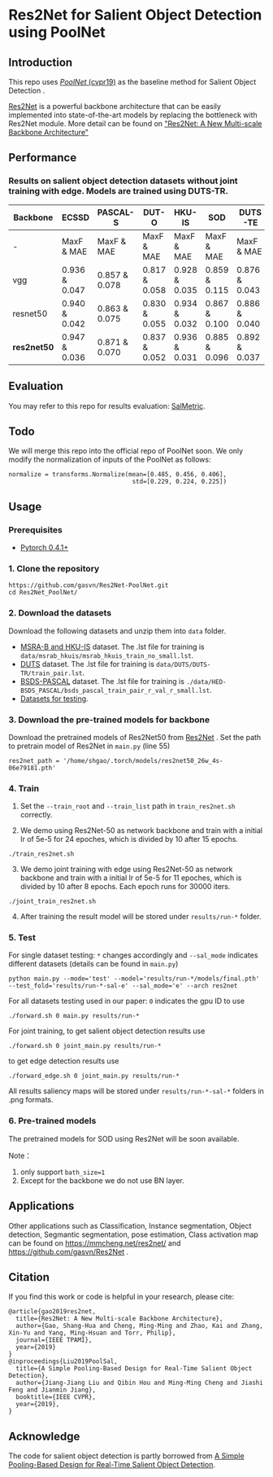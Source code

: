# Res2Net for Salient Object Detection using PoolNet

## Introduction
This repo uses [*PoolNet* (cvpr19)](https://arxiv.org/abs/1904.09569) as the baseline method for Salient Object Detection . 

[Res2Net](https://github.com/gasvn/Res2Net) is a powerful backbone architecture that can be easily implemented into state-of-the-art models by replacing the bottleneck with Res2Net module.
More detail can be found on [ "Res2Net: A New Multi-scale Backbone Architecture"](https://arxiv.org/pdf/1904.01169.pdf)

## Performance

### Results on salient object detection datasets **without** joint training with edge. Models are trained using DUTS-TR.

| Backbone     | ECSSD        | PASCAL-S      | DUT-O         | HKU-IS         | SOD             | DUTS-TE        |
|--------------|--------------|---------------|---------------|----------------|-----------------|----------------|
|    -         | MaxF & MAE   | MaxF & MAE    | MaxF & MAE    | MaxF & MAE     | MaxF & MAE      | MaxF & MAE     |
| vgg          |0.936 & 0.047 | 0.857 & 0.078 | 0.817 & 0.058 |  0.928 & 0.035 |   0.859 & 0.115 |  0.876 & 0.043 |
| resnet50     |0.940 & 0.042 | 0.863 & 0.075 | 0.830 & 0.055 |  0.934 & 0.032 |   0.867 & 0.100 |  0.886 & 0.040 |
| **res2net50**|0.947 & 0.036 | 0.871 & 0.070 | 0.837 & 0.052 |  0.936 & 0.031 |   0.885 & 0.096 |  0.892 & 0.037 |



## Evaluation

You may refer to this repo for results evaluation: [SalMetric](https://github.com/Andrew-Qibin/SalMetric).

## Todo
We will merge this repo into the official repo of PoolNet soon.
We only modify the normalization of inputs of the PoolNet as follows:
```
normalize = transforms.Normalize(mean=[0.485, 0.456, 0.406],
                                  std=[0.229, 0.224, 0.225])
```
## Usage

### Prerequisites

- [Pytorch 0.4.1+](http://pytorch.org/)

### 1. Clone the repository

```shell
https://github.com/gasvn/Res2Net-PoolNet.git
cd Res2Net_PoolNet/
```

### 2. Download the datasets

Download the following datasets and unzip them into `data` folder.

* [MSRA-B and HKU-IS](https://drive.google.com/open?id=14RA-qr7JxU6iljLv6PbWUCQG0AJsEgmd) dataset. The .lst file for training is `data/msrab_hkuis/msrab_hkuis_train_no_small.lst`.
* [DUTS](https://drive.google.com/open?id=1immMDAPC9Eb2KCtGi6AdfvXvQJnSkHHo) dataset. The .lst file for training is `data/DUTS/DUTS-TR/train_pair.lst`.
* [BSDS-PASCAL](https://drive.google.com/open?id=1qx8eyDNAewAAc6hlYHx3B9LXvEGSIqQp) dataset. The .lst file for training is `./data/HED-BSDS_PASCAL/bsds_pascal_train_pair_r_val_r_small.lst`.
* [Datasets for testing](https://drive.google.com/open?id=1eB-59cMrYnhmMrz7hLWQ7mIssRaD-f4o).

### 3. Download the pre-trained models for backbone

Download the pretrained models of Res2Net50 from [Res2Net](https://github.com/gasvn/Res2Net) .
Set the path to pretrain model of Res2Net in `main.py`  (line 55)
```
res2net_path = '/home/shgao/.torch/models/res2net50_26w_4s-06e79181.pth'
```
### 4. Train

1. Set the `--train_root` and `--train_list` path in `train_res2net.sh` correctly.

2. We demo using Res2Net-50 as network backbone and train with a initial lr of 5e-5 for 24 epoches, which is divided by 10 after 15 epochs.
```shell
./train_res2net.sh
```
3. We demo joint training with edge using Res2Net-50 as network backbone and train with a initial lr of 5e-5 for 11 epoches, which is divided by 10 after 8 epochs. Each epoch runs for 30000 iters.
```shell
./joint_train_res2net.sh
```
4. After training the result model will be stored under `results/run-*` folder.

### 5. Test

For single dataset testing: `*` changes accordingly and `--sal_mode` indicates different datasets (details can be found in `main.py`)
```shell
python main.py --mode='test' --model='results/run-*/models/final.pth' --test_fold='results/run-*-sal-e' --sal_mode='e' --arch res2net
```
For all datasets testing used in our paper: `0` indicates the gpu ID to use
```shell
./forward.sh 0 main.py results/run-*
```
For joint training, to get salient object detection results use
```shell
./forward.sh 0 joint_main.py results/run-*
```
to get edge detection results use
```shell
./forward_edge.sh 0 joint_main.py results/run-*
```

All results saliency maps will be stored under `results/run-*-sal-*` folders in .png formats.


### 6. Pre-trained models

The pretrained models for SOD using Res2Net will be soon available.

Note：

1. only support `bath_size=1`
2. Except for the backbone we do not use BN layer.




## Applications
Other applications such as Classification, Instance segmentation, Object detection, Segmantic segmentation, pose estimation, Class activation map can be found on https://mmcheng.net/res2net/ and https://github.com/gasvn/Res2Net .

## Citation
If you find this work or code is helpful in your research, please cite:
```
@article{gao2019res2net,
  title={Res2Net: A New Multi-scale Backbone Architecture},
  author={Gao, Shang-Hua and Cheng, Ming-Ming and Zhao, Kai and Zhang, Xin-Yu and Yang, Ming-Hsuan and Torr, Philip},
  journal={IEEE TPAMI},
  year={2019}
}
@inproceedings{Liu2019PoolSal,
  title={A Simple Pooling-Based Design for Real-Time Salient Object Detection},
  author={Jiang-Jiang Liu and Qibin Hou and Ming-Ming Cheng and Jiashi Feng and Jianmin Jiang},
  booktitle={IEEE CVPR},
  year={2019},
}
```
## Acknowledge
The code for salient object detection is partly borrowed from [A Simple Pooling-Based Design for Real-Time Salient Object Detection](https://github.com/backseason/PoolNet).
